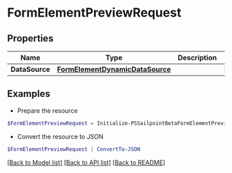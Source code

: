 # FormElementPreviewRequest
## Properties

Name | Type | Description | Notes
------------ | ------------- | ------------- | -------------
**DataSource** | [**FormElementDynamicDataSource**](FormElementDynamicDataSource.md) |  | [optional] 

## Examples

- Prepare the resource
```powershell
$FormElementPreviewRequest = Initialize-PSSailpointBetaFormElementPreviewRequest  -DataSource null
```

- Convert the resource to JSON
```powershell
$FormElementPreviewRequest | ConvertTo-JSON
```

[[Back to Model list]](../README.md#documentation-for-models) [[Back to API list]](../README.md#documentation-for-api-endpoints) [[Back to README]](../README.md)

